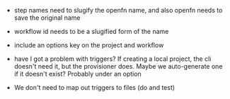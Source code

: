 - step names need to slugify the openfn name, and also openfn needs to save the original name
- workflow id needs to be a slugified form of the name
- include an options key on the project and workflow

- have I got a problem with triggers? If creating a local project, the cli doesn't need it, but the provisioner does. Maybe we auto-generate one if it doesn't exist? Probably under an option

- We don't need to map out triggers to files (do and test)
